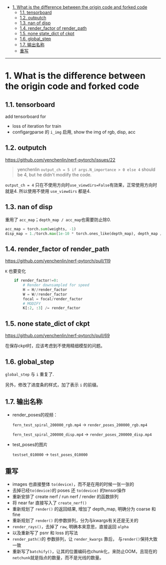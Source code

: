 - [1. What is the difference between the origin code and forked code](#1-what-is-the-difference-between-the-origin-code-and-forked-code)
  - [1.1. tensorboard](#11-tensorboard)
  - [1.2. outputch](#12-outputch)
  - [1.3. nan of disp](#13-nan-of-disp)
  - [1.4. render\_factor of render\_path](#14-render_factor-of-render_path)
  - [1.5. none state\_dict of ckpt](#15-none-state_dict-of-ckpt)
  - [1.6. global\_step](#16-global_step)
  - [1.7. 输出名称](#17-输出名称)
  - [重写](#重写)

---
# 1. What is the difference between the origin code and forked code

## 1.1. tensorboard

add tensorboard for
- loss of iteration for train
- configargparse 的 `i_img`  启用, show the img of rgb, disp, acc


## 1.2. outputch

<https://github.com/yenchenlin/nerf-pytorch/issues/22>

> yenchenlin `output_ch = 5 if args.N_importance > 0 else 4` should be 4, but he didn't modiify the code.

`output_ch = 4` 只在不使用方向时`use_viewdirs=False`有效果，正常使用方向时就是4. 所以使用不使用 `use_viewdirs` 都是4.

## 1.3. nan of disp

重用了 `acc_map`；`depth_map / acc_map`也需要防止除0.
```python
acc_map = torch.sum(weights, -1)
disp_map = 1./torch.max(1e-10 * torch.ones_like(depth_map), depth_map / torch.max(1e-10 * torch.ones_like(acc_map), acc_map))
```

## 1.4. render_factor of render_path

<https://github.com/yenchenlin/nerf-pytorch/pull/119>

`K` 也要变化
```python
    if render_factor!=0:
        # Render downsampled for speed
        H = H//render_factor
        W = W//render_factor
        focal = focal/render_factor
        # MODIFY
        K[:2, :3] /= render_factor
```

## 1.5. none state_dict of ckpt

<https://github.com/yenchenlin/nerf-pytorch/pull/69>

在保存ckpt时，应该考虑到不使用精细模型的问题。

## 1.6. global_step 

`global_step` 与 `i` 重复了.

另外，修改了进度条的样式，加了表示 `i` 的前缀。

## 1.7. 输出名称

- render_poses的视频：

  `fern_test_spiral_200000_rgb.mp4` -> `render_poses_200000_rgb.mp4`

  `fern_test_spiral_200000_disp.mp4` -> `render_poses_200000_disp.mp4`

- test_poses的图片

  `testset_010000` -> `test_poses_010000`


## 重写

- images 也直接整体 `to(device)`，而不是在用的时候一张一张的
- 去掉已经`to(device)`的 poses 还 `to(device)` 的tensor操作
- 重新安排了 create nerf / run nerf / render 的函数排列
- 将 near far 直接写入了 `create_nerf()`
- 重新规划了 `render()` 的返回结果, 增加了 depth_map, 明确分为 coarse 和 fine
- 重新规划了 `render()` 的参数排列，分为与kwargs有关还是无关的
- `render_rays()`，去掉了 `raw`, 明确本来意思，直接返回 `alpha`
- 以及重新写了 psnr 和 loss 的写法
- `render_path()`的 参数排列，让 `render_kwargs` 靠后， 与`render()`保持大致一致
- 重新写了`batchify()`，让其的位置编码也chunk化，来防止OOM，且现在的`netchunk`就是指点的数量，而不是光线的数量。